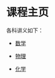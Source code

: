 # 课程主页

各科讲义如下：

- [数学](https://lh314-pku.github.io/teaching/math.pdf)

- [物理](https://lh314-pku.github.io/teaching/physics.pdf)

- [化学](https://lh314-pku.github.io/teaching/chemistry.pdf)
